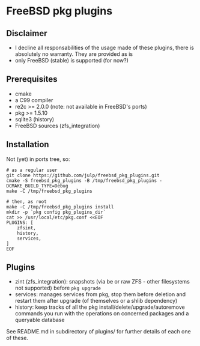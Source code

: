 # FreeBSD pkg plugins

## Disclaimer

* I decline all responsabilities of the usage made of these plugins, there is absolutely no warranty. They are provided as is
* only FreeBSD (stable) is supported (for now?)

## Prerequisites

* cmake
* a C99 compiler
* re2c >= 2.0.0 (note: not available in FreeBSD's ports)
* pkg >= 1.5.10
* sqlite3 (history)
* FreeBSD sources (zfs_integration)

## Installation

Not (yet) in ports tree, so:

```
# as a regular user
git clone https://github.com/julp/freebsd_pkg_plugins.git
cmake -S freebsd_pkg_plugins -B /tmp/freebsd_pkg_plugins -DCMAKE_BUILD_TYPE=Debug
make -C /tmp/freebsd_pkg_plugins

# then, as root
make -C /tmp/freebsd_pkg_plugins install
mkdir -p `pkg config pkg_plugins_dir`
cat >> /usr/local/etc/pkg.conf <<EOF
PLUGINS: [
    zfsint,
    history,
    services,
]
EOF
```

## Plugins

* zint (zfs_integration): snapshots (via be or raw ZFS - other filesystems not supported) before `pkg upgrade`
* services: manages services from pkg, stop them before deletion and restart them after upgrade (of themselves or a shlib dependency)
* history: keep tracks of all the pkg install/delete/upgrade/autoremove commands you run with the operations on concerned packages and a queryable database

See README.md in subdirectory of plugins/ for further details of each one of these.
